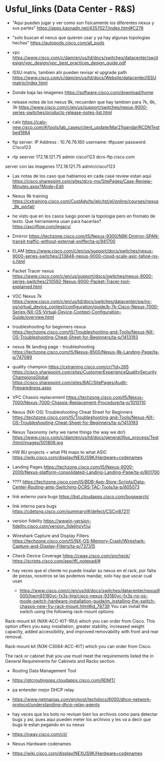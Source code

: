 # Usful_links (Data Center - R&S)

- "Aqui pueden jugar y ver como son fisicamente los diferentes nexus y sus partes"
https://apps.kaonadn.net/4357027/index.html#C276

- "solo buscan el nexus que quieren usar y ya hay algunas topologias hechas"
https://autopods.cisco.com/all_pods

- vpc
https://www.cisco.com/c/dam/en/us/td/docs/switches/datacenter/sw/design/vpc_design/vpc_best_practices_design_guide.pdf

- ISSU matrix, tambien ahi pueden revisar el upgrade path
https://www.cisco.com/c/dam/en/us/td/docs/Website/datacenter/ISSUmatrix/index.html

- Donde baja las imagenes
https://software.cisco.com/download/home

- release notes de los nexus 9k, recuerden que hay tambien para 7k, 6k, 3k
https://www.cisco.com/c/en/us/support/switches/nexus-9000-series-switches/products-release-notes-list.html

- calo
https://calo-new.cisco.com/#/tools/lab_cases/client_update/Mar21jgandariRCDNTestbed1984

- ftp server:
IP Address : 10.76.76.160
username: tftpuser
password: C!sco123

- rtp seerver
172.18.121.75
admin
cisco!123
dcrs-ftp.cisco.com

server con las imagenes 172.18.121.75 admin/cisco!123

- Las notas de los caso que hablamos en cada case review estan aqui
https://cisco.sharepoint.com/sites/dcrs-mx/SitePages/Case-Review-Minutes.aspx?Mode=Edit

- Nexus 9k training
https://cxtraining.cisco.com/CustAdv/ts/ielc/tst/el/online/courses/nexus_9k_portal/

- he visto que en los casos luego ponen la topologia pero en fromato de texto. Que herramienta usan para hacerlas?
https://asciiflow.com/legacy/


- Dmirror
https://techzone.cisco.com/t5/Nexus-9300/N9K-Dmirror-SPAN-transit-traffic-without-external-sniffer/ta-p/941700

- ELAM
https://www.cisco.com/c/en/us/support/docs/switches/nexus-9000-series-switches/213848-nexus-9000-cloud-scale-asic-tahoe-nx-o.html

- Packet Tracer nexus
https://www.cisco.com/c/en/us/support/docs/switches/nexus-9000-series-switches/210592-Nexus-9000-Packet-Tracer-tool-explained.html

- VDC Nexus 7k
https://www.cisco.com/c/en/us/td/docs/switches/datacenter/sw/nx-os/virtual_device_context/configuration/guide/b-7k-Cisco-Nexus-7000-Series-NX-OS-Virtual-Device-Context-Configuration-Guide/overview.html

- troubleshooting for beginners nexus
https://techzone.cisco.com/t5/Troubleshooting-and-Tools/Nexus-NX-OS-Troubleshooting-Cheat-Sheet-for-Beginners/ta-p/1413193

- nexus 9k landing page -  troubleshooting
https://techzone.cisco.com/t5/Nexus-9500/Nexus-9k-Landing-Page/ta-p/747089

- quality champion
https://cxtraining.cisco.com/cr/?id=265
https://cisco.sharepoint.com/sites/CustomerExperienceQualitySecurityChampionsGlobal
https://cisco.sharepoint.com/sites/BAC/SitePages/Audit-Preparedness.aspx


- VPC Chassis replacement
https://techzone.cisco.com/t5/Nexus-7000/Nexus-7000-Chassis-Replacement-Procedure/ta-p/1010110

- Nexus (NX-OS) Troubleshooting Cheat Sheet for Beginners
https://techzone.cisco.com/t5/Troubleshooting-and-Tools/Nexus-NX-OS-Troubleshooting-Cheat-Sheet-for-Beginners/ta-p/1413193

- Nexus Taxonomy (why we name things the way we do!)
https://www.cisco.com/c/dam/en/us/td/docs/general/Illus_process/Test/html/images/501806.jpg

- HW BU projects = what PN maps to what ASIC
https://wiki.cisco.com/display/NEXUS9K/Hardware+codenames


- Landing Pages
https://techzone.cisco.com/t5/Nexus-6000-2000/Nexus-platform-consolidated-Landing-Landing-Page/ta-p/801700

- ????
https://techzone.cisco.com/t5/BDB-App-Store-Scripts/Data-Center-Routing-amp-Switching-DCRS-TAC-Tools/ta-p/805073

- link externo para bugs
https://bst.cloudapps.cisco.com/bugsearch/

- link interno para bugs
https://cdetsng.cisco.com/summary/#/defect/CSCvj87211

- version fidelity 
https://wwwin-version-fidelity.cisco.com/version_fidelity/vf/ui

- Wireshark Capture and Display Filters
https://techzone.cisco.com/t5/NX-OS-Memory-Crash/Wireshark-Capture-and-Display-Filters/ta-p/737315


- Check Device Coverage
https://cway.cisco.com/sncheck/
https://scripts.cisco.com/app/tfl_notepad/#

- hay veces que el cliente no puede insalar su nexus en el rack, por falta de piezas, nosotros se las podemos mandar, solo hay que uscar cual usan
  - https://www.cisco.com/c/en/us/td/docs/switches/datacenter/nexus9000/hw/n93180yc-fx3s-hig/cisco-nexus-93180yc-fx3s-nx-os-mode-switch-hardware-installation-guide/m_installing-the-switch-chassis-new-1ru-rack-mount.html#id_78739
You can install the switch using the following rack-mount options:

Rack-mount kit (NXK-ACC-KIT-1RU) which you can order from Cisco. This option offers you easy installation, greater stability, increased weight capacity, added accessibility, and improved removability with front and rear removal.

Rack-mount kit (N3K-C3064-ACC-KIT) which you can order from Cisco.

The rack or cabinet that you use must meet the requirements listed the in General Requirements for Cabinets and Racks section.

- Routing Data Management Tool
 - https://gtcroutingops.cloudapps.cisco.com/RDMT/

- pa entender mejor DHCP relay
- https://www.netmanias.com/en/post/techdocs/6000/dhcp-network-protocol/understanding-dhcp-relay-agents

- hay veces que los bots no revisan bien los archivos como para detectar bugs y asi, pues aqui pueden meter los archivos y les va a decir que bugs le estan pegando en su nexus
- https://cway.cisco.com/cli/

- Nexus Hardware codenames
- https://wiki.cisco.com/display/NEXUS9K/Hardware+codenames

